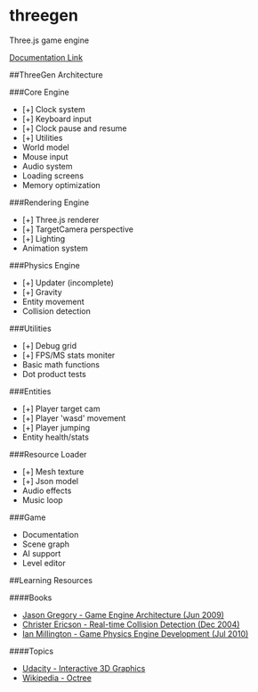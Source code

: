 threegen
========

Three.js game engine

[Documentation Link](https://github.com/codenameyau/threegen/wiki)


##ThreeGen Architecture

###Core Engine
* [+] Clock system
* [+] Keyboard input
* [+] Clock pause and resume
* [+] Utilities
* World model
* Mouse input
* Audio system
* Loading screens
* Memory optimization

###Rendering Engine
* [+] Three.js renderer
* [+] TargetCamera perspective
* [+] Lighting
* Animation system

###Physics Engine
* [+] Updater (incomplete)
* [+] Gravity
* Entity movement
* Collision detection

###Utilities
* [+] Debug grid
* [+] FPS/MS stats moniter
* Basic math functions
* Dot product tests

###Entities
* [+] Player target cam
* [+] Player 'wasd' movement
* [+] Player jumping
* Entity health/stats

###Resource Loader
* [+] Mesh texture
* [+] Json model
* Audio effects
* Music loop

###Game
* Documentation
* Scene graph
* AI support
* Level editor


##Learning Resources

####Books
* [Jason Gregory - Game Engine Architecture (Jun 2009)](http://www.gameenginebook.com/index.html)
* [Christer Ericson - Real-time Collision Detection (Dec 2004)](http://realtimecollisiondetection.net/)
* [Ian Millington - Game Physics Engine Development (Jul 2010)](http://procyclone.com/)

####Topics
* [Udacity - Interactive 3D Graphics](https://www.udacity.com/course/cs291)
* [Wikipedia - Octree](https://en.wikipedia.org/wiki/Octree)
